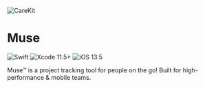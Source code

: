 ![CareKit](https://user-images.githubusercontent.com/29666989/60061659-cf6acb00-96aa-11e9-90a0-459b08fc020d.png)

# Muse

 ![Swift](https://img.shields.io/badge/swift-5.1-brightgreen.svg) ![Xcode 11.5+](https://img.shields.io/badge/Xcode-11.5%2B-blue.svg) ![iOS 13.5](https://img.shields.io/badge/iOS-13.5%2B-blue.svg)

Muse™ is a project tracking tool for people on the go! Built for high-performance & mobile teams. 
